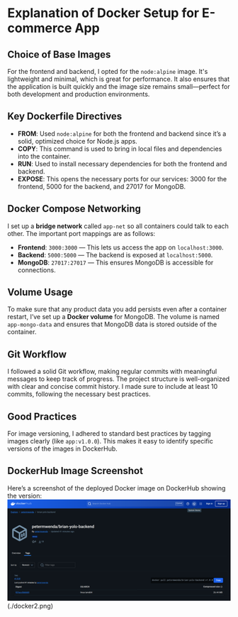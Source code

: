 # Explanation of Docker Setup for E-commerce App

## Choice of Base Images
For the frontend and backend, I opted for the `node:alpine` image. It's lightweight and minimal, which is great for performance. It also ensures that the application is built quickly and the image size remains small—perfect for both development and production environments.

## Key Dockerfile Directives
- **FROM**: Used `node:alpine` for both the frontend and backend since it’s a solid, optimized choice for Node.js apps.
- **COPY**: This command is used to bring in local files and dependencies into the container.
- **RUN**: Used to install necessary dependencies for both the frontend and backend.
- **EXPOSE**: This opens the necessary ports for our services: 3000 for the frontend, 5000 for the backend, and 27017 for MongoDB.

## Docker Compose Networking
I set up a **bridge network** called `app-net` so all containers could talk to each other. The important port mappings are as follows:
- **Frontend**: `3000:3000` — This lets us access the app on `localhost:3000`.
- **Backend**: `5000:5000` — The backend is exposed at `localhost:5000`.
- **MongoDB**: `27017:27017` — This ensures MongoDB is accessible for connections.

## Volume Usage
To make sure that any product data you add persists even after a container restart, I’ve set up a **Docker volume** for MongoDB. The volume is named `app-mongo-data` and ensures that MongoDB data is stored outside of the container.

## Git Workflow
I followed a solid Git workflow, making regular commits with meaningful messages to keep track of progress. The project structure is well-organized with clear and concise commit history. I made sure to include at least 10 commits, following the necessary best practices.

## Good Practices
For image versioning, I adhered to standard best practices by tagging images clearly (like `app:v1.0.0`). This makes it easy to identify specific versions of the images in DockerHub.

## DockerHub Image Screenshot
Here’s a screenshot of the deployed Docker image on DockerHub showing the version:
![Docker Image](./docker1.png) (./docker2.png)

